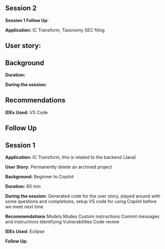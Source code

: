 ## Session 2

**Session 1 Follow Up:**

**Application:** IC Transform, Taxonomy SEC filing 

**User story:** 
- 

**Background**
- 

**Duration:** 

**During the session:** 

**Recommendations**
- 

**IDEs Used:** VS Code

**Follow Up**
- 
## Session 1

**Application:** IC Transform, this is related to the backend (Java)

**User Story:** Permanently delete an archived project

**Background:** Beginner to Copilot

**Duration:** 60 min

**During the session:** Generated code for the user story, played around with some questions and completions, setup VS code for using Copilot before we meet next time

**Recommendations**
Models
Modes
Custom instructions
Commit messages and instructions
Identifying Vulnerabilities 
Code review

**IDEs Used:** Eclipse

**Follow Up:**